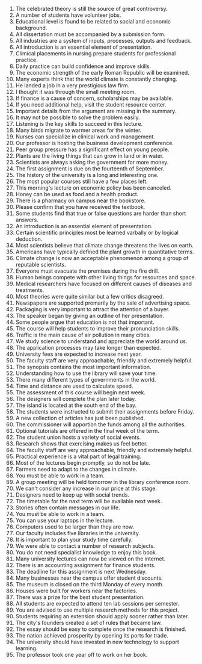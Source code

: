 1. The celebrated theory is still the source of great controversy.
2. A number of students have volunteer jobs.
3. Educational level is found to be related to social and economic background.
4. All dissertation must be accompanied by a submission form.
5. All industries are a system of inputs, processes, outputs and feedback.
6. All introduction is an essential element of presentation.
7. Climical placements in nursing prepare students for professional practice.
8. Daily practice can build confidence and improve skills.
9. The economic strength of the early Roman Republic will be examined.
10. Many experts think that the world climate is constantly changing.
11. He landed a job in a very prestigious law firm.
12. I thought it was through the small meeting room.
13. If finance is a cause of concern, scholarships may be available.
14. If you need additional help, visit the student resource center.
15. Important details from the argument are missing in the summary.
16. It may not be possible to solve the problem easily.
17. Listening is the key skills to succeed in this lecture.
18. Many birds migrate to warmer areas for the winter.
19. Nurses can specialize in clinical work and management.
20. Our professor is hosting the business development conference.
21. Peer group pressure has a significant effect on young people.
22. Plants are the living things that can grow in land or in water.
23. Scientists are always asking the government for more money.
24. The first assignment is due on the fourteenth of September.
25. The history of the university is a long and interesting one.
26. The most popular courses still have a few places left.
27. This morning's lecture on economic policy bas been canceled.
28. Honey can be used as food and a health product.
29. There is a pharmacy on campus near the bookstore.
30. Please confirm that you have received the textbook.
31. Some students find that true or false questions are harder than short answers.
32. An introduction is an essential element of presentation.
33. Certain scientific principles most be learned varbally or by logical deduction.
34. Most scientists believe that climate change threatens the lives on earth.
35. Americans have typically defined the plant growth in quantitative terms.
36. Climate change is now an acceptable phenomenon among a group of reputable scientists.
37. Everyone must evacuate the premises during the fire drill.
38. Human beings compete with other living things for resources and space.
39. Medical researchers have focused on different causes of diseases and treatments.
40. Most theories were quite similar but a few critics disagreed.
41. Newspapers are supported promarily by the sale of advertising space.
42. Packaging is very important to attract the attention of a buyer.
43. The speaker began by giving an outline of her presentation.
44. Some people argue that education is not that important.
45. The course will help students to improve their pronunciation skills.
46. Traffic is the main cause of air pollution in many cities.
47. We study science to understand and appreciate the world around us.
48. The application processes may take longer than expected.
49. University fees are expected to increase next year.
50. The faculty staff are very approachable, friendly and extremely helpful.
51. The synopsis contains the most important information.
52. Understanding how to use the library will save your time.
53. There many different types of governments in the world.
54. Time and distance are used to calculate speed.
55. The assessment of this course will begin next week.
56. The designers will complete the plan later today.
57. The island is located at the south end of the bay.
58. The students were instructed to submit their assignments before Friday.
59. A new collection of articles has just been published.
60. The commissioner will apportion the funds among all the authorities.
61. Optional tutorials are offered in the final week of the term.
62. The student union hosts a variety of social events.
63. Research shows that exercising makes us feel better.
64. The faculty staff are very approachable, friendly and extremely helpful.
65. Practical experience is a vital part of legal training.
66. Most of the lectures begin promptly, so do not be late.
67. Farmers need to adapt to the changes in climate.
68. You must be able to work in a team.
69. A group meeting will be held tomorrow in the library conference room.
70. We can't consider any increase in our price at this stage.
71. Designers need to keep up with social trends.
72. The timetable for the naxt term will be available next week.
73. Stories often contain messages in our life.
74. You must be able to work in a team.
75. You can use your laptops in the lecture.
76. Computers used to be larger than they are now.
77. Our faculty includes five libraries in the university.
78. It is important to plan your study time carefully.
79. We were able to contact a number of research subjects.
80. You do not need specialist knowledge to enjoy this book.
81. Many university lectures can now be viewed on the internet.
82. There is an accounting assignment for finance students.
83. The deadline for this assignment is next Wednesday.
84. Many businesses near the campus offer student discounts.
85. The museum is closed on the third Monday of every month.
86. Houses were built for workers near the factories.
87. There was a prize for the best student presentation.
88. All students are expected to attend ten lab sessions per semester.
89. You are advised to use multiple research methods for this project.
90. Students requiring an extension should apply sooner rather than later.
91. The city's founders created a set of rules that became law.
92. The essay should be easy to complete once the research is finished.
93. The nation achieved prosperity by opening its ports for trade.
94. The university should have invested in new technology to support learning.
95. The professor took one year off to work on her book.
